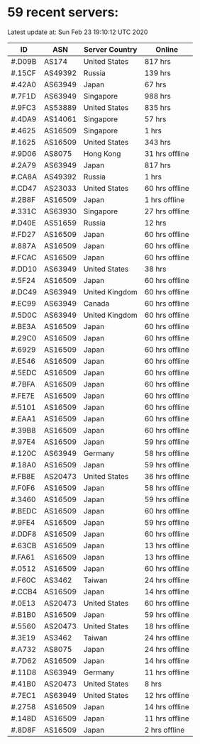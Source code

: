 # 59 recent servers:

Latest update at: Sun Feb 23 19:10:12 UTC 2020

| ID | ASN | Server Country | Online |
| -- | --- | -------------- | ------ |
| #.D09B | AS174 | United States | 817 hrs |
| #.15CF | AS49392 | Russia | 139 hrs |
| #.42A0 | AS63949 | Japan | 67 hrs |
| #.7F1D | AS63949 | Singapore | 988 hrs |
| #.9FC3 | AS53889 | United States | 835 hrs |
| #.4DA9 | AS14061 | Singapore | 57 hrs |
| #.4625 | AS16509 | Singapore | 1 hrs |
| #.1625 | AS16509 | United States | 343 hrs |
| #.9D06 | AS8075 | Hong Kong | 31 hrs offline |
| #.2A79 | AS63949 | Japan | 817 hrs |
| #.CA8A | AS49392 | Russia | 1 hrs |
| #.CD47 | AS23033 | United States | 60 hrs offline |
| #.2B8F | AS16509 | Japan | 1 hrs offline |
| #.331C | AS63930 | Singapore | 27 hrs offline |
| #.D40E | AS51659 | Russia | 12 hrs |
| #.FD27 | AS16509 | Japan | 60 hrs offline |
| #.887A | AS16509 | Japan | 60 hrs offline |
| #.FCAC | AS16509 | Japan | 60 hrs offline |
| #.DD10 | AS63949 | United States | 38 hrs |
| #.5F24 | AS16509 | Japan | 60 hrs offline |
| #.DC49 | AS63949 | United Kingdom | 60 hrs offline |
| #.EC99 | AS63949 | Canada | 60 hrs offline |
| #.5D0C | AS63949 | United Kingdom | 60 hrs offline |
| #.BE3A | AS16509 | Japan | 60 hrs offline |
| #.29C0 | AS16509 | Japan | 60 hrs offline |
| #.6929 | AS16509 | Japan | 60 hrs offline |
| #.E546 | AS16509 | Japan | 60 hrs offline |
| #.5EDC | AS16509 | Japan | 60 hrs offline |
| #.7BFA | AS16509 | Japan | 60 hrs offline |
| #.FE7E | AS16509 | Japan | 60 hrs offline |
| #.5101 | AS16509 | Japan | 60 hrs offline |
| #.EAA1 | AS16509 | Japan | 60 hrs offline |
| #.39B8 | AS16509 | Japan | 60 hrs offline |
| #.97E4 | AS16509 | Japan | 59 hrs offline |
| #.120C | AS63949 | Germany | 58 hrs offline |
| #.18A0 | AS16509 | Japan | 59 hrs offline |
| #.FB8E | AS20473 | United States | 36 hrs offline |
| #.F0F6 | AS16509 | Japan | 58 hrs offline |
| #.3460 | AS16509 | Japan | 59 hrs offline |
| #.BEDC | AS16509 | Japan | 60 hrs offline |
| #.9FE4 | AS16509 | Japan | 59 hrs offline |
| #.DDF8 | AS16509 | Japan | 60 hrs offline |
| #.63CB | AS16509 | Japan | 13 hrs offline |
| #.FA61 | AS16509 | Japan | 13 hrs offline |
| #.0512 | AS16509 | Japan | 60 hrs offline |
| #.F60C | AS3462 | Taiwan | 24 hrs offline |
| #.CCB4 | AS16509 | Japan | 14 hrs offline |
| #.0E13 | AS20473 | United States | 60 hrs offline |
| #.B1B0 | AS16509 | Japan | 59 hrs offline |
| #.5560 | AS20473 | United States | 18 hrs offline |
| #.3E19 | AS3462 | Taiwan | 24 hrs offline |
| #.A732 | AS8075 | Japan | 24 hrs offline |
| #.7D62 | AS16509 | Japan | 14 hrs offline |
| #.11D8 | AS63949 | Germany | 11 hrs offline |
| #.41B0 | AS20473 | United States | 8 hrs |
| #.7EC1 | AS63949 | United States | 12 hrs offline |
| #.2758 | AS16509 | Japan | 14 hrs offline |
| #.148D | AS16509 | Japan | 11 hrs offline |
| #.8D8F | AS16509 | Japan | 2 hrs offline |

